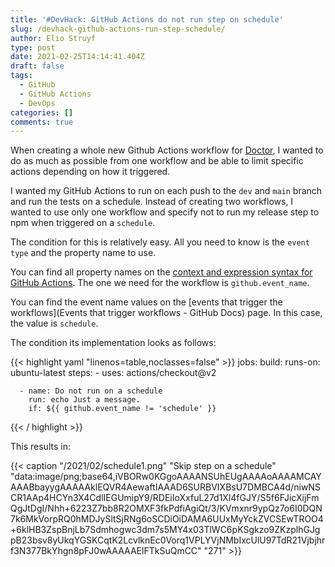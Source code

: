 ```yaml
---
title: '#DevHack: GitHub Actions do not run step on schedule'
slug: /devhack-github-actions-run-step-schedule/
author: Elio Struyf
type: post
date: 2021-02-25T14:14:41.404Z
draft: false
tags:
  - GitHub
  - GitHub Actions
  - DevOps
categories: []
comments: true
---
```


When creating a whole new Github Actions workflow for [Doctor](https://github.com/estruyf/doctor), I wanted to do as much as possible from one workflow and be able to limit specific actions depending on how it triggered. 

I wanted my GitHub Actions to run on each push to the `dev` and `main` branch and run the tests on a schedule. Instead of creating two workflows, I wanted to use only one workflow and specify not to run my release step to npm when triggered on a `schedule`.

The condition for this is relatively easy. All you need to know is the `event type` and the property name to use. 

You can find all property names on the [context and expression syntax for GitHub Actions](https://docs.github.com/en/actions/reference/context-and-expression-syntax-for-github-actions#github-context). The one we need for the workflow is `github.event_name`. 

You can find the event name values on the [events that trigger the workflows](Events that trigger workflows - GitHub Docs) page. In this case, the value is `schedule`.

The condition its implementation looks as follows:

{{< highlight yaml "linenos=table,noclasses=false" >}}
jobs:
  build:
    runs-on: ubuntu-latest
    steps:
      - uses: actions/checkout@v2

      - name: Do not run on a schedule
        run: echo Just a message.
        if: ${{ github.event_name != 'schedule' }}
{{< / highlight >}}

This results in:

{{< caption "/2021/02/schedule1.png" "Skip step on a schedule"  "data:image/png;base64,iVBORw0KGgoAAAANSUhEUgAAAAoAAAAMCAYAAABbayygAAAAAklEQVR4AewaftIAAAD6SURBVIXBsU7DMBCA4d/niwNSCR1AAp4HCYn3X4CdlIEGUmipY9/RDEiIoXxfuL27d1Xl4fGJY/S5f6FJicXijFmQgJtDgI/Nhh+6223Z7bb8R2OMXF3fkPdfiAgiQt/3/KVmxnr9ypQz7o6I0DQN7k6MkVorpRQ0hMDJySltSjRNg6oSCDiOiDAMA6UUxMyYckZVCSEwTROO4+6klHB3ZspBnjLb7Sdmhogwc3dm7s5MY4x03TlWC6pKSgkzo9ZKzplhGJgpB23bsv8yUkqYGSKCqtK2LcvlknEc0Vorq1VPLYVjNMbIxcUlU97TdR21Vjbjhrf3N377BkYhgn8pFJ0wAAAAAElFTkSuQmCC" "271" >}}
